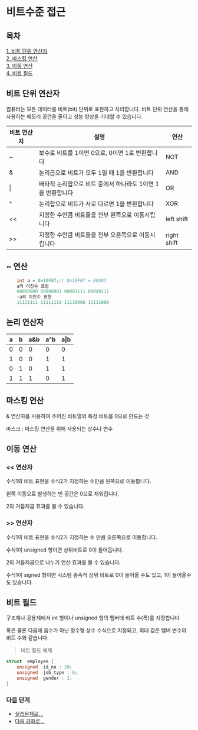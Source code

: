 # 비트수준 접근

## 목차
[1. 비트 단위 연산자](#비트-단위-연산자)  
[2. 마스킹 연산](#마스킹-연산)  
[3. 이동 연산](#이동-연산)  
[4. 비트 필드](#비트-필드)  

## 비트 단위 연산자
컴퓨터는 모든 데이터를 비트(bit) 단위로 표현하고 처리합니다.
비트 단위 연산을 통해 사용하는 메모리 공간을 줄이고 성능 향상을 기대할 수 있습니다.

|비트 연산자|설명|연산|
|---|---|---|
|~|	보수로 비트를 1이면 0으로, 0이면 1로 변환합니다| NOT
|&|	논리곱으로 비트가 모두 1일 때 1을 반환합니다| AND|
|\||	배타적 논리합으로 비트 중에서 하나라도 1이면 1을 반환합니다| OR|
|^| 논리합으로 비트가 서로 다르면 1을 반환합니다| XOR|
|<<| 지정한 수만큼 비트들을 전부 왼쪽으로 이동시킵니다| left shift|
|>>| 지정한 수만큼 비트들을 전부 오른쪽으로 이동시킵니다| right shift|

## ~ 연산
```c
    int a = 0x10F07;// 0x10F07 = 69383
    a의 이진수 표현
    00000000 00000001 00001111 00000111
    ~a의 이진수 표현
    11111111 11111110 11110000 11111000
```

## 논리 연산자

|a|b|a&b|a^b|a\|b|
|---|---|---|---|---|
|0|0|0|0|0|
|1|0|0|1|1|
|0|1|0|1|1|
|1|1|1|0|1|



## 마스킹 연산
& 연산자를 사용하여 주어진 비트열의 특정 비트를 0으로 만드는 것

마스크 : 마스킹 연산을 위해 사용되는 상수나 변수


## 이동 연산

### << 연산자

수식1의 비트 표현을 수식2가 지정하는 수만큼 왼쪽으로 이동합니다. 

왼쪽 이동으로 발생하는 빈 공간은 0으로 채워집니다.  

2의 거듭제곱 효과를 볼 수 있습니다.  

### >> 연산자

수식1의 비트 표현을 수식2가 지정하는 수 만큼 오른쪽으로 이동합니다.  

수식1이 unsigned 형이면 상위비트로 0이 들어옵니다.

2의 거듭제곱으로 나누기 연산 효과를 볼 수 있습니다.

수식1이 signed 형이면 시스템 종속적
상위 비트로 0이 들어올 수도 있고, 1이 들어올수도 있습니다.



## 비트 필드

구조체나 공용체에서  int 형이나 unsigned 형의 멤버에 비트 수(폭)를 지정합니다

폭은 콜론 다음에 음수가 아닌 정수형 상수 수식으로 지정되고,  최대 값은 멤버 변수의 비트 수와 같습니다  

> 비트 필드 예제
```c
struct  employee {
	unsigned  id_no : 20;
	unsigned  job_type : 8;
	unsigned  gender : 1;
}
```

### 다음 단계
- [실습문제로...](./실습문제.md)
- [다음 강좌로...](../9강%20-%20전처리기/강의자료.md)

